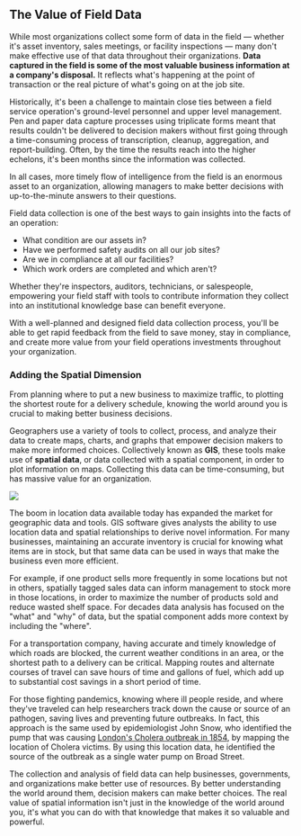 ## The Value of Field Data

While most organizations collect some form of data in the field — whether it's asset inventory, sales meetings, or facility inspections — many don't make effective use of that data throughout their organizations. **Data captured in the field is some of the most valuable business information at a company's disposal.** It reflects what's happening at the point of transaction or the real picture of what's going on at the job site.

Historically, it's been a challenge to maintain close ties between a field service operation's ground-level personnel and upper level management. Pen and paper data capture processes using triplicate forms meant that results couldn't be delivered to decision makers without first going through a time-consuming process of transcription, cleanup, aggregation, and report-building. Often, by the time the results reach into the higher echelons, it's been months since the information was collected.

In all cases, more timely flow of intelligence from the field is an enormous asset to an organization, allowing managers to make better decisions with up-to-the-minute answers to their questions.

Field data collection is one of the best ways to gain insights into the facts of an operation:

* What condition are our assets in?
* Have we performed safety audits on all our job sites?
* Are we in compliance at all our facilities?
* Which work orders are completed and which aren't?

Whether they're inspectors, auditors, technicians, or salespeople, empowering your field staff with tools to contribute information they collect into an institutional knowledge base can benefit everyone.

With a well-planned and designed field data collection process, you'll be able to get rapid feedback from the field to save money, stay in compliance, and create more value from your field operations investments throughout your organization.

### Adding the Spatial Dimension

From planning where to put a new business to maximize traffic, to plotting the shortest route for a delivery schedule, knowing the world around you is crucial to making better business decisions.

Geographers use a variety of tools to collect, process, and analyze their data to create maps, charts, and graphs that empower decision makers to make more informed choices. Collectively known as **GIS**, these tools make use of **spatial data**, or data collected with a spatial component, in order to plot information on maps. Collecting this data can be time-consuming, but has massive value for an organization.

![](http://www.fulcrumapp.com/assets/img/blog/data-events-featured.jpg)

The boom in location data available today has expanded the market for geographic data and tools. GIS software gives analysts the ability to use location data and spatial relationships to derive novel information. For many businesses, maintaining an accurate inventory is crucial for knowing what items are in stock, but that same data can be used in ways that make the business even more efficient.

For example, if one product sells more frequently in some locations but not in others,  spatially tagged sales data can inform management to stock more in those locations, in order to maximize the number of products sold and reduce wasted shelf space. For decades data analysis has focused on the "what" and "why" of data, but the spatial component adds more context by including the "where".

For a transportation company, having accurate and timely knowledge of which roads are blocked, the current weather conditions in an area, or the shortest path to a delivery can be critical. Mapping routes and alternate courses of travel can save hours of time and gallons of fuel, which add up to substantial cost savings in a short period of time.

For those fighting pandemics, knowing where ill people reside, and where they've traveled can help researchers track down the cause or source of an pathogen, saving lives and preventing future outbreaks. In fact, this approach is the same used by epidemiologist John Snow, who identified the pump that was causing [London's Cholera outbreak in 1854](https://en.wikipedia.org/wiki/1854_Broad_Street_cholera_outbreak), by mapping the location of Cholera victims. By using this location data, he identified the source of the outbreak as a single water pump on Broad Street.

The collection and analysis of field data can help businesses, governments, and organizations make better use of resources. By better understanding the world around them, decision makers can make better choices. The real value of spatial information isn't just in the knowledge of the world around you, it's what you can do with that knowledge that makes it so valuable and powerful.

